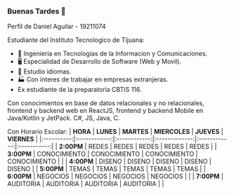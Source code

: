 ### Buenas Tardes 👋

Perfil de Daniel Aguilar - 19211074

Estudiante del Instituto Tecnologico de Tijuana:

- 📡 Ingenieria en Tecnologias de la Informacion y Comunicaciones.
- 🖥️  Especialidad de Desarrollo de Software (Web y Movil).
- 📕 Estudio idiomas.
- 🏭 Con interes de trabajar en empresas extranjeras.
- Ex estudiante de la preparatoria CBTIS 116.

Con conocimientos en base de datos relacionales y no relacionales, frontend y backend web en ReactJS, frontend y backend Mobile en Java/Kotlin y JetPack.
C#, JS, Java, C.

Con Horario Escolar:
| **HORA**   | **LUNES**    | **MARTES**   | **MIERCOLES** | **JUEVES**   | **VIERNES** |
|:----------:|:------------:|:------------:|:-------------:|:------------:|:-----------:|
| **2:00PM** | REDES        | REDES        | REDES         | REDES        | REDES       |
| **3:00PM** | CONOCIMIENTO | CONOCIMIENTO | CONOCIMIENTO  | CONOCIMIENTO |             |
| **4:00PM** | DISENO       | DISENO       | DISENO        | DISENO       | DISENO      |
| **5:00PM** | TEMAS        | TEMAS        | TEMAS         | TEMAS        | TEMAS       |
| **6:00PM** | NEGOCIOS     | NEGOCIOS     | NEGOCIOS      | NEGOCIOS     |             |
| **7:00PM** | AUDITORIA    | AUDITORIA    | AUDITORIA     | AUDITORIA    |             |

